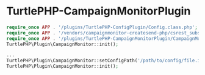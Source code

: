 TurtlePHP-CampaignMonitorPlugin
======================

``` php
require_once APP . '/plugins/TurtlePHP-ConfigPlugin/Config.class.php';
require_once APP . '/vendors/campaignmonitor-createsend-php/csrest_subscribers.php';
require_once APP . '/plugins/TurtlePHP-CampaignMonitorPlugin/CampaignMonitor.class.php';
TurtlePHP\Plugin\CampaignMonitor::init();
```

``` php
...
TurtlePHP\Plugin\CampaignMonitor::setConfigPath('/path/to/config/file.inc.php');
TurtlePHP\Plugin\CampaignMonitor::init();
```
